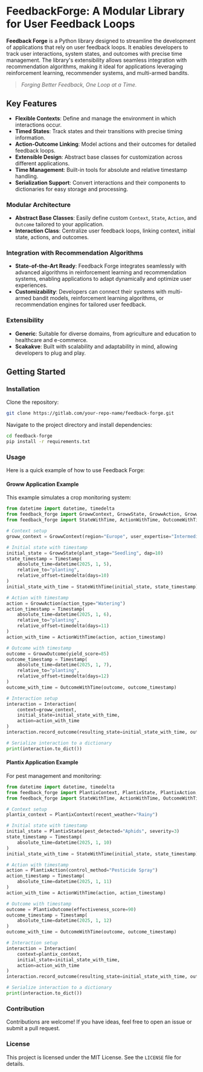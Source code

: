 # FeedbackForge: A Modular Library for User Feedback Loops

**Feedback Forge** is a Python library designed to streamline the development of applications that rely on user feedback loops. It enables developers to track user interactions, system states, and outcomes with precise time management. The library's extensibility allows seamless integration with recommendation algorithms, making it ideal for applications leveraging reinforcement learning, recommender systems, and multi-armed bandits.


 > *Forging Better Feedback, One Loop at a Time.*
  
## Key Features

- **Flexible Contexts**: Define and manage the environment in which interactions occur.
- **Timed States**: Track states and their transitions with precise timing information.
- **Action-Outcome Linking**: Model actions and their outcomes for detailed feedback loops.
- **Extensible Design**: Abstract base classes for customization across different applications.
- **Time Management**: Built-in tools for absolute and relative timestamp handling.
- **Serialization Support**: Convert interactions and their components to dictionaries for easy storage and processing.

### Modular Architecture
- **Abstract Base Classes**: Easily define custom `Context`, `State`, `Action`, and `Outcome` tailored to your application.
- **Interaction Class**: Centralize user feedback loops, linking context, initial state, actions, and outcomes.

### Integration with Recommendation Algorithms
- **State-of-the-Art Ready**: Feedback Forge integrates seamlessly with advanced algorithms in reinforcement learning and recommendation systems, enabling applications to adapt dynamically and optimize user experiences.
- **Customizability**: Developers can connect their systems with multi-armed bandit models, reinforcement learning algorithms, or recommendation engines for tailored user feedback.

### Extensibility
- **Generic**: Suitable for diverse domains, from agriculture and education to healthcare and e-commerce.
- **Scakakve**: Built with scalability and adaptability in mind, allowing developers to plug and play.

## Getting Started

### Installation
Clone the repository:
```bash
git clone https://gitlab.com/your-repo-name/feedback-forge.git
```

Navigate to the project directory and install dependencies:
```bash
cd feedback-forge
pip install -r requirements.txt
```

### Usage
Here is a quick example of how to use Feedback Forge:

#### Groww Application Example
This example simulates a crop monitoring system:

```python
from datetime import datetime, timedelta
from feedback_forge import GrowwContext, GrowwState, GrowwAction, GrowwOutcome
from feedback_forge import StateWithTime, ActionWithTime, OutcomeWithTime, Timestamp, Interaction

# Context setup
groww_context = GrowwContext(region="Europe", user_expertise="Intermediate")

# Initial state with timestamp
initial_state = GrowwState(plant_stage="Seedling", dap=10)
state_timestamp = Timestamp(
    absolute_time=datetime(2025, 1, 5),
    relative_to="planting",
    relative_offset=timedelta(days=10)
)
initial_state_with_time = StateWithTime(initial_state, state_timestamp)

# Action with timestamp
action = GrowwAction(action_type="Watering")
action_timestamp = Timestamp(
    absolute_time=datetime(2025, 1, 6),
    relative_to="planting",
    relative_offset=timedelta(days=11)
)
action_with_time = ActionWithTime(action, action_timestamp)

# Outcome with timestamp
outcome = GrowwOutcome(yield_score=85)
outcome_timestamp = Timestamp(
    absolute_time=datetime(2025, 1, 7),
    relative_to="planting",
    relative_offset=timedelta(days=12)
)
outcome_with_time = OutcomeWithTime(outcome, outcome_timestamp)

# Interaction setup
interaction = Interaction(
    context=groww_context,
    initial_state=initial_state_with_time,
    action=action_with_time
)
interaction.record_outcome(resulting_state=initial_state_with_time, outcome=outcome_with_time)

# Serialize interaction to a dictionary
print(interaction.to_dict())
```

#### Plantix Application Example
For pest management and monitoring:

```python
from datetime import datetime, timedelta
from feedback_forge import PlantixContext, PlantixState, PlantixAction, PlantixOutcome
from feedback_forge import StateWithTime, ActionWithTime, OutcomeWithTime, Timestamp, Interaction

# Context setup
plantix_context = PlantixContext(recent_weather="Rainy")

# Initial state with timestamp
initial_state = PlantixState(pest_detected="Aphids", severity=3)
state_timestamp = Timestamp(
    absolute_time=datetime(2025, 1, 10)
)
initial_state_with_time = StateWithTime(initial_state, state_timestamp)

# Action with timestamp
action = PlantixAction(control_method="Pesticide Spray")
action_timestamp = Timestamp(
    absolute_time=datetime(2025, 1, 11)
)
action_with_time = ActionWithTime(action, action_timestamp)

# Outcome with timestamp
outcome = PlantixOutcome(effectiveness_score=90)
outcome_timestamp = Timestamp(
    absolute_time=datetime(2025, 1, 12)
)
outcome_with_time = OutcomeWithTime(outcome, outcome_timestamp)

# Interaction setup
interaction = Interaction(
    context=plantix_context,
    initial_state=initial_state_with_time,
    action=action_with_time
)
interaction.record_outcome(resulting_state=initial_state_with_time, outcome=outcome_with_time)

# Serialize interaction to a dictionary
print(interaction.to_dict())
```

### Contribution
Contributions are welcome! If you have ideas, feel free to open an issue or submit a pull request.

### License
This project is licensed under the MIT License. See the `LICENSE` file for details.
